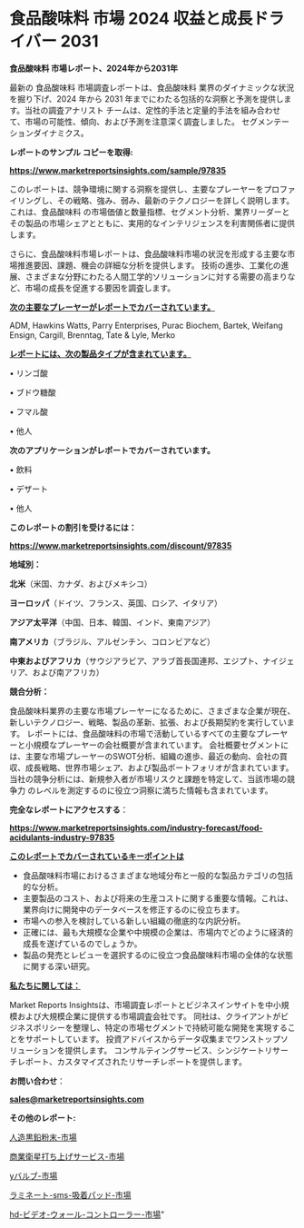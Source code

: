 # 食品酸味料 市場 2024 収益と成長ドライバー 2031

<strong>食品酸味料 市場レポート、2024年から2031年</strong>

最新の 食品酸味料 市場調査レポートは、食品酸味料 業界のダイナミックな状況を掘り下げ、2024 年から 2031 年までにわたる包括的な洞察と予測を提供します。当社の調査アナリスト チームは、定性的手法と定量的手法を組み合わせて、市場の可能性、傾向、および予測を注意深く調査しました。 セグメンテーションダイナミクス。



<strong>レポートのサンプル コピーを取得:</strong> <a href=https://www.marketreportsinsights.com/sample/97835>

<strong><u>https://www.marketreportsinsights.com/sample/97835</u></strong></a>

このレポートは、競争環境に関する洞察を提供し、主要なプレーヤーをプロファイリングし、その戦略、強み、弱み、最新のテクノロジーを詳しく説明します。 これは、食品酸味料 の市場価値と数量指標、セグメント分析、業界リーダーとその製品の市場シェアとともに、実用的なインテリジェンスを利害関係者に提供します。

さらに、食品酸味料市場レポートは、食品酸味料市場の状況を形成する主要な市場推進要因、課題、機会の詳細な分析を提供します。 技術の進歩、工業化の進展、さまざまな分野にわたる人間工学的ソリューションに対する需要の高まりなど、市場の成長を促進する要因を調査します。



<strong><u>次の主要なプレーヤーがレポートでカバーされています。</u></strong>

ADM, Hawkins Watts, Parry Enterprises, Purac Biochem, Bartek, Weifang Ensign, Cargill, Brenntag, Tate & Lyle, Merko



<strong><u><b>レポートには、次の製品タイプが含まれています。</b></u></strong>

• リンゴ酸

• ブドウ糖酸

• フマル酸

• 他人



<strong><b>次のアプリケーションがレポートでカバーされています。</b></strong>

• 飲料

• デザート

• 他人



<strong><b>このレポートの割引を受けるには：</b></strong><a href=https://www.marketreportsinsights.com/discount/97835>

<strong><u>https://www.marketreportsinsights.com/discount/97835</u></strong></a>



<strong>地域別：</strong>



<strong>北米</strong>（米国、カナダ、およびメキシコ）



<strong>ヨーロッパ</strong>（ドイツ、フランス、英国、ロシア、イタリア）



<strong>アジア太平洋</strong>（中国、日本、韓国、インド、東南アジア）



<strong>南アメリカ</strong>（ブラジル、アルゼンチン、コロンビアなど）



<strong>中東およびアフリカ</strong>（サウジアラビア、アラブ首長国連邦、エジプト、ナイジェリア、および南アフリカ）



<strong>競合分析：</strong>

食品酸味料業界の主要な市場プレーヤーになるために、さまざまな企業が現在、新しいテクノロジー、戦略、製品の革新、拡張、および長期契約を実行しています。 レポートには、食品酸味料の市場で活動しているすべての主要なプレーヤーと小規模なプレーヤーの会社概要が含まれています。 会社概要セグメントには、主要な市場プレーヤーのSWOT分析、組織の進歩、最近の動向、会社の買収、成長戦略、世界市場シェア、および製品ポートフォリオが含まれています。 当社の競争分析には、新規参入者が市場リスクと課題を特定して、当該市場の競争力 のレベルを測定するのに役立つ洞察に満ちた情報も含まれています。



<strong>完全なレポートにアクセスする</strong>：

<a href=https://www.marketreportsinsights.com/industry-forecast/food-acidulants-industry-97835>

<strong><u>https://www.marketreportsinsights.com/industry-forecast/food-acidulants-industry-97835</u></strong></a>



<strong><u><b>このレポートでカバーされているキーポイントは</b></u></strong>
<ul>
  <li>食品酸味料市場におけるさまざまな地域分布と一般的な製品カテゴリの包括的な分析。</li>
  <li>主要製品のコスト、および将来の生産コストに関する重要な情報。これは、業界向けに開発中のデータベースを修正するのに役立ちます。</li>
  <li>市場への参入を検討している新しい組織の徹底的な内訳分析。</li>
  <li>正確には、最も大規模な企業や中規模の企業は、市場内でどのように経済的成長を遂げているのでしょうか。</li>
  <li>製品の発売とレビューを選択するのに役立つ食品酸味料市場の全体的な状態に関する深い研究。</li>
</ul>


<strong><u><b>私たちに関しては：</b></u></strong>

Market Reports Insightsは、市場調査レポートとビジネスインサイトを中小規模および大規模企業に提供する市場調査会社です。 同社は、クライアントがビジネスポリシーを整理し、特定の市場セグメントで持続可能な開発を実現することをサポートしています。 投資アドバイスからデータ収集までワンストップソリューションを提供します。 コンサルティングサービス、シンジケートリサーチレポート、カスタマイズされたリサーチレポートを提供します。



<strong><b>お問い合わせ</b></strong>：

<a href=mailto:sales@marketreportsinsights.com>

<strong><u>sales@marketreportsinsights.com</u></strong></a>



<strong>その他のレポート:</strong>

<a href=https://www.linkedin.com/pulse/人造黒鉛粉末-市場-2023-推進要因と成長機会-2030-pr-news-hub-h9gsf/>人造黒鉛粉末-市場</a>

<a href=https://www.linkedin.com/pulse/商業衛星打ち上げサービス-市場-2023-最新の-cagr-および成長分析-h0qpf/>商業衛星打ち上げサービス-市場</a>

<a href=https://www.linkedin.com/pulse/yバルブ-市場-2023-総合分析と事業成長戦略-2030-trend-tracking-toolbox-24-analysis-dmswf/>yバルブ-市場</a>

<a href=https://www.linkedin.com/pulse/ラミネート-sms-吸着パッド-市場-2023-総合分析と事業成長戦略-zibuf/>ラミネート-sms-吸着パッド-市場</a>

<a href=https://www.linkedin.com/pulse/hd-ビデオ-ウォール-コントローラー-市場-2023-総利益と主要ベンダー-2030-k5gaf/>hd-ビデオ-ウォール-コントローラー-市場</a>"
